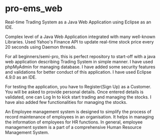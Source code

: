 # pro-ems_web
Real-time Trading System as a Java Web Application using Eclipse as an IDE.

Complex level of a Java Web Application integrated with many well-known Libraries. Used Yahoo's Finance API to update real-time stock price every 20 seconds using Daemon threads.

For all beginners/semi-pro, this is perfect repository to start-off with a java web application describing Trading System in simple manner. I have used phpMyAdmin for managing database. I have added some security features and validations for better conduct of this application. I have used Eclipse 4.9.0 as an IDE.

For testing the application, you have to Register(Sign Up) as a Customer. You will be asked to provide personal details. Once entered details is validated, one can Log In to kick start trading and managing the stocks. I have also added few functionalities for managing the stocks.

An Employee management system is designed to simplify the process of record maintenance of employees in an organisation. It helps in managing the information of employees for HR functions. In general, employee management system is a part of a comprehensive Human Resource Management System.
